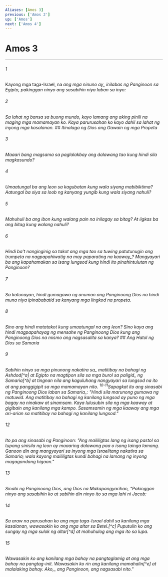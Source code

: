 ```yaml
---
Aliases: [Amos 3]
previous: ['Amos 2']
up: ['Amos']
next: ['Amos 4']
---
```

# Amos 3

***






















###### 1 










Kayong mga taga-Israel, na <i class="trans-change">ang mga ninuno ay_ inilabas ng Panginoon sa Egipto, pakinggan ninyo ang sasabihin niya laban sa inyo: 





















###### 2 










Sa lahat ng bansa sa buong mundo, kayo lamang ang aking pinili na maging mga mamamayan ko. Kaya parurusahan ko kayo dahil sa lahat ng inyong mga kasalanan. ## Itinalaga ng Dios ang Gawain ng mga Propeta 





















###### 3 










Maaari bang magsama sa paglalakbay ang dalawang tao kung hindi sila magkasundo? 





















###### 4 










Umaatungal ba ang leon sa kagubatan kung wala siyang mabibiktima? Aatungal ba siya sa loob ng kanyang yungib kung wala siyang nahuli? 





















###### 5 










Mahuhuli ba ang ibon kung walang pain na inilagay sa bitag? At iigkas ba ang bitag kung walang nahuli? 





















###### 6 










Hindi baʼt nanginginig sa takot ang mga tao sa tuwing patutunugin ang trumpeta <i class="trans-change">na nagpapahiwatig na may paparating na kaaway_? Mangyayari ba ang kapahamakan sa isang lungsod kung hindi ito pinahintulutan ng Panginoon? 





















###### 7 










Sa katunayan, hindi gumagawa ng anuman ang Panginoong Dios na hindi muna niya ipinababatid sa kanyang mga lingkod na propeta. 





















###### 8 










Sino ang hindi matatakot kung umaatungal na ang leon? Sino kaya ang hindi magpapahayag ng mensahe ng Panginoong Dios kung ang Panginoong Dios na mismo ang nagsasalita sa kanya? ## Ang Hatol ng Dios sa Samaria 





















###### 9 










Sabihin ninyo sa <i class="trans-change">mga pinunong nakatira sa_ matitibay na bahagi ng Ashdod[^a] at Egipto na magtipon sila sa mga burol <i class="trans-change">sa paligid_ ng Samaria[^b] at tingnan nila ang kaguluhang nangyayari sa lungsod na ito at ang panggigipit sa mga mamamayan nito. <sup class="versenum">10-11</sup>Sapagkat ito ang sinasabi ng Panginoong Dios <i class="trans-change">laban sa Samaria_: "Hindi sila marunong gumawa ng matuwid. Ang matitibay na bahagi ng kanilang lungsod ay puno ng mga bagay na ninakaw at sinamsam. Kaya lulusubin sila ng mga kaaway at gigibain ang kanilang mga kampo. Sasamsamin ng mga kaaway ang mga ari-arian sa matitibay na bahagi ng kanilang lungsod." 





















###### 12 










Ito pa ang sinasabi ng Panginoon: "Ang maililigtas lang ng isang pastol sa tupang sinisila ng leon ay maaaring dalawang paa o isang tainga lamang. Ganoon din ang mangyayari sa inyong mga Israelitang nakatira sa Samaria; wala kayong maililigtas kundi bahagi na lamang ng inyong magagandang higaan." 





















###### 13 










Sinabi ng Panginoong Dios, ang Dios na Makapangyarihan, "Pakinggan ninyo ang sasabihin ko at sabihin din ninyo ito sa mga lahi ni Jacob: 





















###### 14 










Sa araw na parusahan ko ang mga taga-Israel dahil sa kanilang mga kasalanan, wawasakin ko ang mga altar sa Betel.[^c] Puputulin ko ang sungay ng mga sulok ng altar[^d] at mahuhulog ang mga ito sa lupa. 





















###### 15 










Wawasakin ko ang kanilang mga bahay na pangtaglamig at ang mga bahay na pangtag-init. Wawasakin ko rin ang kanilang mamahalin[^e] at malalaking bahay. <i class="trans-change">Ako,_ ang Panginoon, ang nagsasabi nito."
